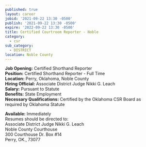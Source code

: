 ```yaml
---
published: true
layout: career
jobid: '2021-09-22 13:30 -0500'
publish: '2021-09-22 13:30 -0500'
expire: '2022-09-22 13:30 -0500'
title: Certified Courtroom Reporter - Noble
category:
  - csr
sub_category:
  - DISTRICT
location: Noble County
---
```

**Job Opening:** Certified Shorthand Reporter  
**Position:** Certified Shorthand Reporter - Full Time  
**Location:** Perry, Oklahoma, Noble County  
**Hiring Official:** Associate District Judge Nikki G. Leach  
**Salary:** Pursuant to Statute  
**Benefits:** State Employment  
**Necessary Qualifications:** Certified by the Oklahoma CSR Board as required by Oklahoma Statute

**Available:** Immediately  
Resumes should be directed to:  
Associate District Judge Nikki G. Leach  
Noble County Courthouse  
300 Courthouse Dr. Box #14  
Perry, OK., 73077  

